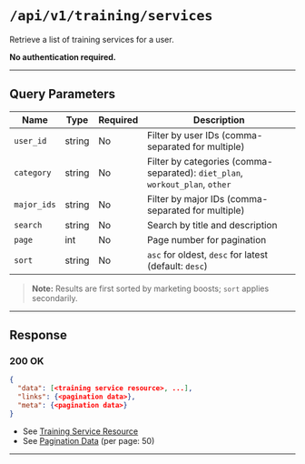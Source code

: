# `/api/v1/training/services`

Retrieve a list of training services for a user.


**No authentication required.**

---

## Query Parameters
| Name       | Type    | Required | Description                                                      |
|------------|---------|----------|------------------------------------------------------------------|
| `user_id`  | string  | No       | Filter by user IDs (comma-separated for multiple)                |
| `category` | string  | No       | Filter by categories (comma-separated): `diet_plan`, `workout_plan`, `other` |
| `major_ids`| string  | No       | Filter by major IDs (comma-separated for multiple)               |
| `search`   | string  | No       | Search by title and description                                  |
| `page`     | int     | No       | Page number for pagination                                       |
| `sort`     | string  | No       | `asc` for oldest, `desc` for latest (default: `desc`)            |

> **Note:** Results are first sorted by marketing boosts; `sort` applies secondarily.

---

## Response

### 200 OK
```json
{
  "data": [<training service resource>, ...],
  "links": {<pagination data>},
  "meta": {<pagination data>}
}
```
- See [Training Service Resource](training_service_resource.md)
- See [Pagination Data](../../_globals/pagination-data.md) (per page: 50)

---
